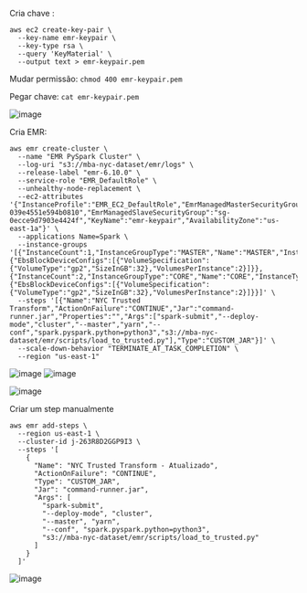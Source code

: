 Cria chave :

```
aws ec2 create-key-pair \
  --key-name emr-keypair \
  --key-type rsa \
  --query 'KeyMaterial' \
  --output text > emr-keypair.pem

```
Mudar permissão:
```chmod 400 emr-keypair.pem```

Pegar chave:
```cat emr-keypair.pem```


![image](https://github.com/user-attachments/assets/7c6c790d-9ffc-452d-b376-e9adfcd31af4)

Cria EMR:



```
aws emr create-cluster \
  --name "EMR PySpark Cluster" \
  --log-uri "s3://mba-nyc-dataset/emr/logs" \
  --release-label "emr-6.10.0" \
  --service-role "EMR_DefaultRole" \
  --unhealthy-node-replacement \
  --ec2-attributes '{"InstanceProfile":"EMR_EC2_DefaultRole","EmrManagedMasterSecurityGroup":"sg-039e4551e594b0810","EmrManagedSlaveSecurityGroup":"sg-0ecce9d7903e4424f","KeyName":"emr-keypair","AvailabilityZone":"us-east-1a"}' \
  --applications Name=Spark \
  --instance-groups '[{"InstanceCount":1,"InstanceGroupType":"MASTER","Name":"MASTER","InstanceType":"m5.xlarge","EbsConfiguration":{"EbsBlockDeviceConfigs":[{"VolumeSpecification":{"VolumeType":"gp2","SizeInGB":32},"VolumesPerInstance":2}]}},{"InstanceCount":2,"InstanceGroupType":"CORE","Name":"CORE","InstanceType":"m5.xlarge","EbsConfiguration":{"EbsBlockDeviceConfigs":[{"VolumeSpecification":{"VolumeType":"gp2","SizeInGB":32},"VolumesPerInstance":2}]}}]' \
  --steps '[{"Name":"NYC Trusted Transform","ActionOnFailure":"CONTINUE","Jar":"command-runner.jar","Properties":"","Args":["spark-submit","--deploy-mode","cluster","--master","yarn","--conf","spark.pyspark.python=python3","s3://mba-nyc-dataset/emr/scripts/load_to_trusted.py"],"Type":"CUSTOM_JAR"}]' \
  --scale-down-behavior "TERMINATE_AT_TASK_COMPLETION" \
  --region "us-east-1"
```

![image](https://github.com/user-attachments/assets/4b1329b3-baf5-43d4-9ad4-f3542a037f3b)
![image](https://github.com/user-attachments/assets/dbf60f45-74a3-4ce4-896e-5a084fa39aa8)

![image](https://github.com/user-attachments/assets/872a2a31-31d6-430a-a9a2-4c5711824d94)


Criar um step manualmente

```
aws emr add-steps \
  --region us-east-1 \
  --cluster-id j-263R8D2GGP9I3 \
  --steps '[ 
    {
      "Name": "NYC Trusted Transform - Atualizado",
      "ActionOnFailure": "CONTINUE",
      "Type": "CUSTOM_JAR",
      "Jar": "command-runner.jar",
      "Args": [
        "spark-submit",
        "--deploy-mode", "cluster",
        "--master", "yarn",
        "--conf", "spark.pyspark.python=python3",
        "s3://mba-nyc-dataset/emr/scripts/load_to_trusted.py"
      ]
    }
  ]'

```
![image](https://github.com/user-attachments/assets/291f7d4a-ff7a-4161-99e9-bb183d06fa04)

